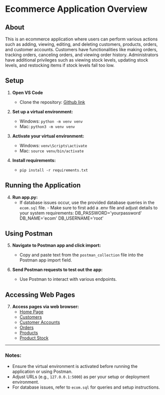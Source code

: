 # Ecommerce Application Overview

## About

This is an ecommerce application where users can perform various actions such as adding, viewing, editing, and deleting customers, products, orders, and customer accounts. Customers have functionalities like making orders, tracking orders, canceling orders, and viewing order history. Administrators have additional privileges such as viewing stock levels, updating stock levels, and restocking items if stock levels fall too low.

## Setup

1. **Open VS Code**
   - Clone the repository: [Github link](https://github.com/chavezmatthew/week6-weekend-hw.git)
2. **Set up a virtual environment:**
   - Windows: `python -m venv venv`
   - Mac: `python3 -m venv venv`

3. **Activate your virtual environment:**
   - Windows: `venv\Scripts\activate`
   - Mac: `source venv/bin/activate`

4. **Install requirements:**
   - `pip install -r requirements.txt`

## Running the Application

4. **Run app.py:**
   - If database issues occur, use the provided database queries in the `ecom.sql` file.
         - Make sure to first add a .env file and adjust details to your system requirements:
               DB_PASSWORD='yourpassword'
               DB_NAME='ecom'
               DB_USERNAME='root'

## Using Postman

5. **Navigate to Postman app and click import:**
   - Copy and paste text from the `postman_collection` file into the Postman app import field.

6. **Send Postman requests to test out the app:**
   - Use Postman to interact with various endpoints.

## Accessing Web Pages

7. **Access pages via web browser:**
   - [Home Page](http://127.0.0.1:5000/)
   - [Customers](http://127.0.0.1:5000/customers)
   - [Customer Accounts](http://127.0.0.1:5000/customer_accounts)
   - [Orders](http://127.0.0.1:5000/orders)
   - [Products](http://127.0.0.1:5000/products)
   - [Product Stock](http://127.0.0.1:5000/products/stock)

---

### Notes:
- Ensure the virtual environment is activated before running the application or using Postman.
- Adjust URLs (e.g., `127.0.0.1:5000`) as per your setup or deployment environment.
- For database issues, refer to `ecom.sql` for queries and setup instructions.